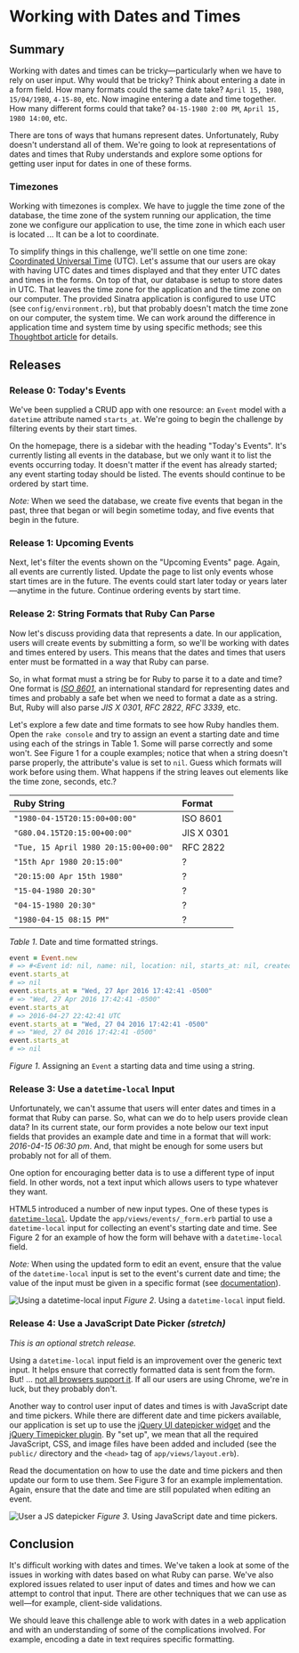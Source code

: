 # Working with Dates and Times

## Summary
Working with dates and times can be tricky—particularly when we have to rely on user input. Why would that be tricky? Think about entering a date in a form field. How many formats could the same date take? `April 15, 1980`, `15/04/1980`, `4-15-80`, etc. Now imagine entering a date and time together. How many different forms could that take? `04-15-1980 2:00 PM`, `April 15, 1980 14:00`, etc.

There are tons of ways that humans represent dates. Unfortunately, Ruby doesn't understand all of them. We're going to look at representations of dates and times that Ruby understands and explore some options for getting user input for dates in one of these forms.


### Timezones
Working with timezones is complex. We have to juggle the time zone of the database, the time zone of the system running our application, the time zone we configure our application to use, the time zone in which each user is located ... It can be a lot to coordinate.

To simplify things in this challenge, we'll settle on one time zone: [Coordinated Universal Time][wikipedia utc] (UTC). Let's assume that our users are okay with having UTC dates and times displayed and that they enter UTC dates and times in the forms. On top of that, our database is setup to store dates in UTC. That leaves the time zone for the application and the time zone on our computer. The provided Sinatra application is configured to use UTC (see `config/environment.rb`), but that probably doesn't match the time zone on our computer, the system time. We can work around the difference in application time and system time by using specific methods; see this [Thoughtbot article][thoughtbot timezones] for details.


## Releases
### Release 0: Today's Events
We've been supplied a CRUD app with one resource: an `Event` model with a `datetime` attribute named `starts_at`. We're going to begin the challenge by filtering events by their start times.

On the homepage, there is a sidebar with the heading "Today's Events". It's currently listing all events in the database, but we only want it to list the events occurring today. It doesn't matter if the event has already started; any event starting today should be listed. The events should continue to be ordered by start time.

*Note:*  When we seed the database, we create five events that began in the past, three that began or will begin sometime today, and five events that begin in the future.


### Release 1: Upcoming Events
Next, let's filter the events shown on the "Upcoming Events" page. Again, all events are currently listed. Update the page to list only events whose start times are in the future. The events could start later today or years later—anytime in the future. Continue ordering events by start time.


### Release 2: String Formats that Ruby Can Parse
Now let's discuss providing data that represents a date. In our application, users will create events by submitting a form, so we'll be working with dates and times entered by users. This means that the dates and times that users enter must be formatted in a way that Ruby can parse.

So, in what format must a string be for Ruby to parse it to a date and time? One format is *[ISO 8601][]*, an international standard for representing dates and times and probably a safe bet when we need to format a date as a string. But, Ruby will also parse *JIS X 0301*, *RFC 2822*, *RFC 3339*, etc.

Let's explore a few date and time formats to see how Ruby handles them. Open the `rake console` and try to assign an event a starting date and time using each of the strings in Table 1. Some will parse correctly and some won't. See Figure 1 for a couple examples; notice that when a string doesn't parse properly, the attribute's value is set to `nil`. Guess which formats will work before using them. What happens if the string leaves out elements like the time zone, seconds, etc.?


| Ruby String                           | Format     |
| :------------------------------------ | :---       |
| `"1980-04-15T20:15:00+00:00"`         | ISO 8601   |
| `"G80.04.15T20:15:00+00:00"`          | JIS X 0301 |
| `"Tue, 15 April 1980 20:15:00+00:00"` | RFC 2822   |
| `"15th Apr 1980 20:15:00"`            | ?          |
| `"20:15:00 Apr 15th 1980"`            | ?          |
| `"15-04-1980 20:30"`                  | ?          |
| `"04-15-1980 20:30"`                  | ?          |
| `"1980-04-15 08:15 PM"`               | ?          |
*Table 1*.  Date and time formatted strings.


```ruby
event = Event.new
# => #<Event id: nil, name: nil, location: nil, starts_at: nil, created_at: nil, updated_at: nil>
event.starts_at
# => nil
event.starts_at = "Wed, 27 Apr 2016 17:42:41 -0500"
# => "Wed, 27 Apr 2016 17:42:41 -0500"
event.starts_at
# => 2016-04-27 22:42:41 UTC
event.starts_at = "Wed, 27 04 2016 17:42:41 -0500"
# => "Wed, 27 04 2016 17:42:41 -0500"
event.starts_at
# => nil
```
*Figure 1*. Assigning an `Event` a starting data and time using a string.


### Release 3: Use a `datetime-local` Input
Unfortunately, we can't assume that users will enter dates and times in a format that Ruby can parse. So, what can we do to help users provide clean data? In its current state, our form provides a note below our text input fields that provides an example date and time in a format that will work: *2016-04-15 06:30 pm*. And, that might be enough for some users but probably not for all of them.

One option for encouraging better data is to use a different type of input field. In other words, not a text input which allows users to type whatever they want.

HTML5 introduced a number of new input types. One of these types is [`datetime-local`][datetime-local]. Update the `app/views/events/_form.erb` partial to use a `datetime-local` input for collecting an event's starting date and time. See Figure 2 for an example of how the form will behave with a `datetime-local` field.

*Note:* When using the updated form to edit an event, ensure that the value of the `datetime-local` input is set to the event's current date and time; the value of the input must be given in a specific format (see [documentation][datetime-local]).

![Using a datetime-local input](readme-assets/datetime-local-animation.gif)
*Figure 2*. Using a `datetime-local` input field.


### Release 4: Use a JavaScript Date Picker *(stretch)*
*This is an optional stretch release.*

Using a `datetime-local` input field is an improvement over the generic text input. It helps ensure that correctly formatted data is sent from the form. But! ... [not all browsers support it][support datetime-local]. If all our users are using Chrome, we're in luck, but they probably don't.

Another way to control user input of dates and times is with JavaScript date and time pickers. While there are different date and time pickers available, our application is set up to use the [jQuery UI datepicker widget][jquery datepicker] and the [jQuery Timepicker plugin][jquery timepicker]. By "set up", we mean that all the required JavaScript, CSS, and image files have been added and included (see the `public/` directory and the `<head>` tag of `app/views/layout.erb`).

Read the documentation on how to use the date and time pickers and then update our form to use them. See Figure 3 for an example implementation. Again, ensure that the date and time are still populated when editing an event.

![User a JS datepicker](readme-assets/datepicker-animation.gif)
*Figure 3*. Using JavaScript date and time pickers.


## Conclusion
It's difficult working with dates and times. We've taken a look at some of the issues in working with dates based on what Ruby can parse.  We've also explored issues related to user input of dates and times and how we can attempt to control that input. There are other techniques that we can use as well—for example, client-side validations.

We should leave this challenge able to work with dates in a web application and with an understanding of some of the complications involved. For example, encoding a date in text requires specific formatting.


[datetime-local]: http://w3c.github.io/html-reference/input.datetime-local.html
[ISO 8601]: https://en.wikipedia.org/wiki/ISO_8601
[jquery datepicker]: http://api.jqueryui.com/datepicker/
[jquery timepicker]: http://timepicker.co/
[support datetime-local]: http://caniuse.com/#search=datetime-local
[thoughtbot timezones]: https://robots.thoughtbot.com/its-about-time-zones#three-time-zones
[wikipedia utc]: https://en.wikipedia.org/wiki/Coordinated_Universal_Time
